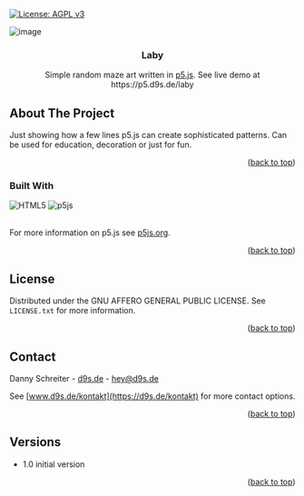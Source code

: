 <!-- Improved compatibility of back to top link: See: https://github.com/othneildrew/Best-README-Template/pull/73 -->
<a id="readme-top"></a>
<!--
*** Thanks for checking out the Best-README-Template. If you have a suggestion
*** that would make this better, please fork the repo and create a pull request
*** or simply open an issue with the tag "enhancement".
*** Don't forget to give the project a star!
*** Thanks again! Now go create something AMAZING! :D
-->



<!-- PROJECT SHIELDS -->
<!--
*** I'm using markdown "reference style" links for readability.
*** Reference links are enclosed in brackets [ ] instead of parentheses ( ).
*** See the bottom of this document for the declaration of the reference variables
*** for contributors-url, forks-url, etc. This is an optional, concise syntax you may use.
*** https://www.markdownguide.org/basic-syntax/#reference-style-links
-->

[![License: AGPL v3](https://img.shields.io/badge/License-AGPL_v3-blue.svg)](https://www.gnu.org/licenses/agpl-3.0)



<!-- PROJECT LOGO -->

![image](https://github.com/user-attachments/assets/dcba3a8f-6601-4302-bd68-e3c70a2200b3)




<div align="center">
<h3 align="center">Laby</h3>

  <p align="center">
    Simple random maze art written in <a href="https://p5js.org/">p5.js</a>. See live demo at https://p5.d9s.de/laby
    <br />
  </p>
</div>






<!-- ABOUT THE PROJECT -->
## About The Project

Just showing how a few lines p5.js can create sophisticated patterns. Can be used for education, decoration or just for fun.

<p align="right">(<a href="#readme-top">back to top</a>)</p>



### Built With

![HTML5](https://img.shields.io/badge/html5-%23E34F26.svg?style=for-the-badge&logo=html5&logoColor=white)
![p5js](https://img.shields.io/badge/p5.js-ED225D?style=for-the-badge&logo=p5.js&logoColor=FFFFFF)

<br />
For more information on p5.js see <a href="https://p5js.org/">p5js.org</a>.

<p align="right">(<a href="#readme-top">back to top</a>)</p>



<!-- LICENSE -->
## License

Distributed under the GNU AFFERO GENERAL PUBLIC LICENSE. See `LICENSE.txt` for more information.

<p align="right">(<a href="#readme-top">back to top</a>)</p>



<!-- CONTACT -->
## Contact

Danny Schreiter - [d9s.de](https://d9s.de) - hey@d9s.de

See [www.d9s.de/kontakt](https://d9s.de/kontakt) for more contact options.


<p align="right">(<a href="#readme-top">back to top</a>)</p>


<!-- VERSIONS -->
## Versions

* 1.0 initial version

<p align="right">(<a href="#readme-top">back to top</a>)</p>
